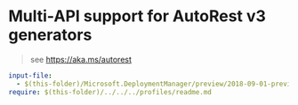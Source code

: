 # Multi-API support for AutoRest v3 generators

> see https://aka.ms/autorest

``` yaml
input-file:
  - $(this-folder)/Microsoft.DeploymentManager/preview/2018-09-01-preview/deploymentmanager.json
require: $(this-folder)/../../../profiles/readme.md
```
